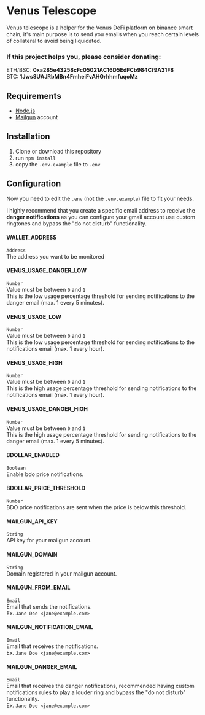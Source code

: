 # Venus Telescope

Venus telescope is a helper for the Venus DeFi platform on binance smart chain, it's main purpose is to send you emails when you reach certain levels of
collateral to avoid being liquidated.

### If this project helps you, please consider donating:

ETH/BSC: **0xa285e43258cFc05021AC16D5EdFCb984Cf9A31F8**  
BTC: **1Jws8UAJRbMBn4FmheiFvAHGrhhmfuqoMz**

## Requirements

- [Node.js](https://nodejs.org/en/)
- [Mailgun](https://www.mailgun.com/) account

## Installation

1. Clone or download this repository
2. run `npm install`
3. copy the `.env.example` file to `.env`

## Configuration

Now you need to edit the `.env` (not the `.env.example`) file to fit your needs.

I highly recommend that you create a specific email address to receive the **danger notifications** as you can configure your gmail account use custom ringtones
and bypass the "do not disturb" functionality.

#### WALLET_ADDRESS

``Address``  
The address you want to be monitored

#### VENUS_USAGE_DANGER_LOW

``Number``  
Value must be between ``0`` and ``1``  
This is the low usage percentage threshold for sending notifications
to the danger email (max. 1 every 5 minutes).  

#### VENUS_USAGE_LOW

``Number``   
Value must be between ``0`` and ``1``   
This is the low usage percentage threshold for sending notifications
to the notifications email (max. 1 every hour).

#### VENUS_USAGE_HIGH

``Number``   
Value must be between ``0`` and ``1``   
This is the high usage percentage threshold for sending notifications
to the notifications email (max. 1 every hour).

#### VENUS_USAGE_DANGER_HIGH

``Number``   
Value must be between ``0`` and ``1``   
This is the high usage percentage threshold for sending notifications
to the danger email (max. 1 every 5 minutes).

#### BDOLLAR_ENABLED

``Boolean``  
Enable bdo price notifications.

#### BDOLLAR_PRICE_THRESHOLD

``Number``  
BDO price notifications are sent when the price is below this threshold.

#### MAILGUN_API_KEY

``String``  
API key for your mailgun account.

#### MAILGUN_DOMAIN

``String``  
Domain registered in your mailgun account.

#### MAILGUN_FROM_EMAIL

``Email``  
Email that sends the notifications.  
Ex. `Jane Doe <jane@example.com>`

#### MAILGUN_NOTIFICATION_EMAIL

``Email``  
Email that receives the notifications.  
Ex. `Jane Doe <jane@example.com>`

#### MAILGUN_DANGER_EMAIL

``Email``  
Email that receives the danger notifications, recommended having custom notifications rules to play a louder ring and bypass the "do not disturb"
functionality.  
Ex. `Jane Doe <jane@example.com>`
